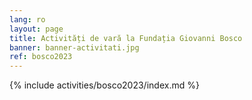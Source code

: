 ```yaml
---
lang: ro
layout: page
title: Activități de vară la Fundația Giovanni Bosco
banner: banner-activitati.jpg
ref: bosco2023
---
```


{% include activities/bosco2023/index.md %}
